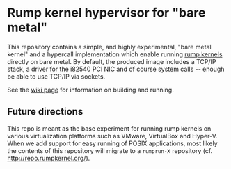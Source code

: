 Rump kernel hypervisor for "bare metal"
=======================================

This repository contains a simple, and highly experimental, "bare
metal kernel" and a hypercall implementation which enable running [rump
kernels](http://rumpkernel.org/) directly on bare metal.  By default, the
produced image includes a TCP/IP stack, a driver for the i82540 PCI NIC
and of course system calls -- enough be able to use TCP/IP via sockets.

See the [wiki page](http://wiki.rumpkernel.org/Repo:-rumpuser-baremetal)
for information on building and running.

Future directions
-----------------

This repo is meant as the base experiment for running rump kernels on
various virtualization platforms such as VMware, VirtualBox and Hyper-V.
When we add support for easy running of POSIX applications, most likely
the contents of this repository will migrate to a `rumprun-X` repository
(cf. http://repo.rumpkernel.org/).
